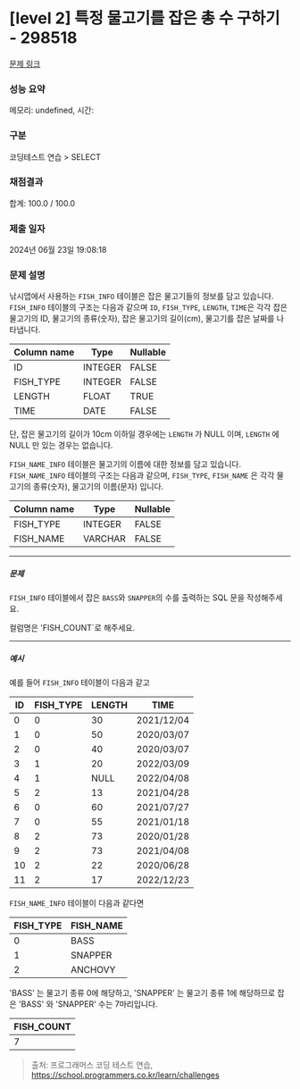 # [level 2] 특정 물고기를 잡은 총 수 구하기 - 298518 

[문제 링크](https://school.programmers.co.kr/learn/courses/30/lessons/298518) 

### 성능 요약

메모리: undefined, 시간: 

### 구분

코딩테스트 연습 > SELECT

### 채점결과

합계: 100.0 / 100.0

### 제출 일자

2024년 06월 23일 19:08:18

### 문제 설명

<p style="user-select: auto !important;">낚시앱에서 사용하는 <code style="user-select: auto !important;">FISH_INFO</code> 테이블은 잡은 물고기들의 정보를 담고 있습니다. <code style="user-select: auto !important;">FISH_INFO</code> 테이블의 구조는 다음과 같으며 <code style="user-select: auto !important;">ID</code>, <code style="user-select: auto !important;">FISH_TYPE</code>, <code style="user-select: auto !important;">LENGTH</code>, <code style="user-select: auto !important;">TIME</code>은 각각 잡은 물고기의 ID, 물고기의 종류(숫자), 잡은 물고기의 길이(cm), 물고기를 잡은 날짜를 나타냅니다. </p>
<table class="table" style="user-select: auto !important;">
        <thead style="user-select: auto !important;"><tr style="user-select: auto !important;">
<th style="user-select: auto !important;">Column name</th>
<th style="user-select: auto !important;">Type</th>
<th style="user-select: auto !important;">Nullable</th>
</tr>
</thead>
        <tbody style="user-select: auto !important;"><tr style="user-select: auto !important;">
<td style="user-select: auto !important;">ID</td>
<td style="user-select: auto !important;">INTEGER</td>
<td style="user-select: auto !important;">FALSE</td>
</tr>
<tr style="user-select: auto !important;">
<td style="user-select: auto !important;">FISH_TYPE</td>
<td style="user-select: auto !important;">INTEGER</td>
<td style="user-select: auto !important;">FALSE</td>
</tr>
<tr style="user-select: auto !important;">
<td style="user-select: auto !important;">LENGTH</td>
<td style="user-select: auto !important;">FLOAT</td>
<td style="user-select: auto !important;">TRUE</td>
</tr>
<tr style="user-select: auto !important;">
<td style="user-select: auto !important;">TIME</td>
<td style="user-select: auto !important;">DATE</td>
<td style="user-select: auto !important;">FALSE</td>
</tr>
</tbody>
      </table>
<p style="user-select: auto !important;">단, 잡은 물고기의 길이가 10cm 이하일 경우에는 <code style="user-select: auto !important;">LENGTH</code> 가 NULL 이며, <code style="user-select: auto !important;">LENGTH</code> 에 NULL 만 있는 경우는 없습니다.</p>

<p style="user-select: auto !important;"><code style="user-select: auto !important;">FISH_NAME_INFO</code> 테이블은 물고기의 이름에 대한 정보를 담고 있습니다. <code style="user-select: auto !important;">FISH_NAME_INFO</code> 테이블의 구조는 다음과 같으며, <code style="user-select: auto !important;">FISH_TYPE</code>, <code style="user-select: auto !important;">FISH_NAME</code> 은 각각 물고기의 종류(숫자), 물고기의 이름(문자) 입니다.</p>
<table class="table" style="user-select: auto !important;">
        <thead style="user-select: auto !important;"><tr style="user-select: auto !important;">
<th style="user-select: auto !important;">Column name</th>
<th style="user-select: auto !important;">Type</th>
<th style="user-select: auto !important;">Nullable</th>
</tr>
</thead>
        <tbody style="user-select: auto !important;"><tr style="user-select: auto !important;">
<td style="user-select: auto !important;">FISH_TYPE</td>
<td style="user-select: auto !important;">INTEGER</td>
<td style="user-select: auto !important;">FALSE</td>
</tr>
<tr style="user-select: auto !important;">
<td style="user-select: auto !important;">FISH_NAME</td>
<td style="user-select: auto !important;">VARCHAR</td>
<td style="user-select: auto !important;">FALSE</td>
</tr>
</tbody>
      </table>
<hr style="user-select: auto !important;">

<h5 style="user-select: auto !important;">문제</h5>

<p style="user-select: auto !important;"><code style="user-select: auto !important;">FISH_INFO</code> 테이블에서 잡은 <code style="user-select: auto !important;">BASS</code>와 <code style="user-select: auto !important;">SNAPPER</code>의 수를 출력하는 SQL 문을 작성해주세요. </p>

<p style="user-select: auto !important;">컬럼명은 'FISH_COUNT`로 해주세요.</p>

<hr style="user-select: auto !important;">

<h5 style="user-select: auto !important;">예시</h5>

<p style="user-select: auto !important;">예를 들어 <code style="user-select: auto !important;">FISH_INFO</code> 테이블이 다음과 같고</p>
<table class="table" style="user-select: auto !important;">
        <thead style="user-select: auto !important;"><tr style="user-select: auto !important;">
<th style="user-select: auto !important;">ID</th>
<th style="user-select: auto !important;">FISH_TYPE</th>
<th style="user-select: auto !important;">LENGTH</th>
<th style="user-select: auto !important;">TIME</th>
</tr>
</thead>
        <tbody style="user-select: auto !important;"><tr style="user-select: auto !important;">
<td style="user-select: auto !important;">0</td>
<td style="user-select: auto !important;">0</td>
<td style="user-select: auto !important;">30</td>
<td style="user-select: auto !important;">2021/12/04</td>
</tr>
<tr style="user-select: auto !important;">
<td style="user-select: auto !important;">1</td>
<td style="user-select: auto !important;">0</td>
<td style="user-select: auto !important;">50</td>
<td style="user-select: auto !important;">2020/03/07</td>
</tr>
<tr style="user-select: auto !important;">
<td style="user-select: auto !important;">2</td>
<td style="user-select: auto !important;">0</td>
<td style="user-select: auto !important;">40</td>
<td style="user-select: auto !important;">2020/03/07</td>
</tr>
<tr style="user-select: auto !important;">
<td style="user-select: auto !important;">3</td>
<td style="user-select: auto !important;">1</td>
<td style="user-select: auto !important;">20</td>
<td style="user-select: auto !important;">2022/03/09</td>
</tr>
<tr style="user-select: auto !important;">
<td style="user-select: auto !important;">4</td>
<td style="user-select: auto !important;">1</td>
<td style="user-select: auto !important;">NULL</td>
<td style="user-select: auto !important;">2022/04/08</td>
</tr>
<tr style="user-select: auto !important;">
<td style="user-select: auto !important;">5</td>
<td style="user-select: auto !important;">2</td>
<td style="user-select: auto !important;">13</td>
<td style="user-select: auto !important;">2021/04/28</td>
</tr>
<tr style="user-select: auto !important;">
<td style="user-select: auto !important;">6</td>
<td style="user-select: auto !important;">0</td>
<td style="user-select: auto !important;">60</td>
<td style="user-select: auto !important;">2021/07/27</td>
</tr>
<tr style="user-select: auto !important;">
<td style="user-select: auto !important;">7</td>
<td style="user-select: auto !important;">0</td>
<td style="user-select: auto !important;">55</td>
<td style="user-select: auto !important;">2021/01/18</td>
</tr>
<tr style="user-select: auto !important;">
<td style="user-select: auto !important;">8</td>
<td style="user-select: auto !important;">2</td>
<td style="user-select: auto !important;">73</td>
<td style="user-select: auto !important;">2020/01/28</td>
</tr>
<tr style="user-select: auto !important;">
<td style="user-select: auto !important;">9</td>
<td style="user-select: auto !important;">2</td>
<td style="user-select: auto !important;">73</td>
<td style="user-select: auto !important;">2021/04/08</td>
</tr>
<tr style="user-select: auto !important;">
<td style="user-select: auto !important;">10</td>
<td style="user-select: auto !important;">2</td>
<td style="user-select: auto !important;">22</td>
<td style="user-select: auto !important;">2020/06/28</td>
</tr>
<tr style="user-select: auto !important;">
<td style="user-select: auto !important;">11</td>
<td style="user-select: auto !important;">2</td>
<td style="user-select: auto !important;">17</td>
<td style="user-select: auto !important;">2022/12/23</td>
</tr>
</tbody>
      </table>
<p style="user-select: auto !important;"><code style="user-select: auto !important;">FISH_NAME_INFO</code>  테이블이 다음과 같다면</p>
<table class="table" style="user-select: auto !important;">
        <thead style="user-select: auto !important;"><tr style="user-select: auto !important;">
<th style="user-select: auto !important;">FISH_TYPE</th>
<th style="user-select: auto !important;">FISH_NAME</th>
</tr>
</thead>
        <tbody style="user-select: auto !important;"><tr style="user-select: auto !important;">
<td style="user-select: auto !important;">0</td>
<td style="user-select: auto !important;">BASS</td>
</tr>
<tr style="user-select: auto !important;">
<td style="user-select: auto !important;">1</td>
<td style="user-select: auto !important;">SNAPPER</td>
</tr>
<tr style="user-select: auto !important;">
<td style="user-select: auto !important;">2</td>
<td style="user-select: auto !important;">ANCHOVY</td>
</tr>
</tbody>
      </table>
<p style="user-select: auto !important;">'BASS' 는 물고기 종류 0에 해당하고, 'SNAPPER' 는 물고기 종류 1에 해당하므로 잡은 'BASS' 와 'SNAPPER' 수는 7마리입니다.</p>
<table class="table" style="user-select: auto !important;">
        <thead style="user-select: auto !important;"><tr style="user-select: auto !important;">
<th style="user-select: auto !important;">FISH_COUNT</th>
</tr>
</thead>
        <tbody style="user-select: auto !important;"><tr style="user-select: auto !important;">
<td style="user-select: auto !important;">7</td>
</tr>
</tbody>
      </table>

> 출처: 프로그래머스 코딩 테스트 연습, https://school.programmers.co.kr/learn/challenges